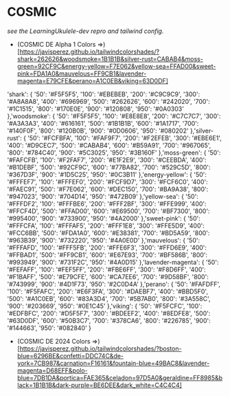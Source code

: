 # COSMIC

_see the LearningUkulele-dev repro and tailwind config._

- (COSMIC DE Alpha 1 Colors &rArr;)[https://javisperez.github.io/tailwindcolorshades/?shark=262626&woodsmoke=1B1B1B&silver-rust=CABAB4&moss-green=92CF9C&energy-yellow=F7E062&yellow-sea=FFAD00&sweet-pink=FDA1A0&mauvelous=FF9CB1&lavender-magenta=E79CFE&perano=A1C0EB&viking=63D0DF]


'shark': {
    '50': '#F5F5F5',
    '100': '#EBEBEB',
    '200': '#C9C9C9',
    '300': '#A8A8A8',
    '400': '#696969',
    '500': '#262626',
    '600': '#242020',
    '700': '#1C1515',
    '800': '#170E0E',
    '900': '#120808',
    '950': '#0A0303'
},'woodsmoke': {
    '50': '#F5F5F5',
    '100': '#E8E8E8',
    '200': '#C7C7C7',
    '300': '#A3A3A3',
    '400': '#616161',
    '500': '#1B1B1B',
    '600': '#1A1717',
    '700': '#140F0F',
    '800': '#120B0B',
    '900': '#0D0606',
    '950': '#080202'
},'silver-rust': {
    '50': '#FCFBFA',
    '100': '#FAF9F7',
    '200': '#F2EFEB',
    '300': '#EBE6E1',
    '400': '#D9CEC7',
    '500': '#CABAB4',
    '600': '#B59A91',
    '700': '#967065',
    '800': '#784C40',
    '900': '#5C3025',
    '950': '#3B160F'
},'moss-green': {
    '50': '#FAFCFB',
    '100': '#F2FAF7',
    '200': '#E1F2E9',
    '300': '#CEEBDA',
    '400': '#B1DEBF',
    '500': '#92CF9C',
    '600': '#77BA82',
    '700': '#529C5D',
    '800': '#367D3F',
    '900': '#1D5C25',
    '950': '#0C3B11'
},'energy-yellow': {
    '50': '#FFFEF7',
    '100': '#FFFEF0',
    '200': '#FCF9D7',
    '300': '#FCF6C0',
    '400': '#FAEC91',
    '500': '#F7E062',
    '600': '#DEC150',
    '700': '#BA9A38',
    '800': '#947023',
    '900': '#704D14',
    '950': '#472B09'
},'yellow-sea': {
    '50': '#FFFDF2',
    '100': '#FFFBE6',
    '200': '#FFF2BF',
    '300': '#FFE999',
    '400': '#FFCF4D',
    '500': '#FFAD00',
    '600': '#E69500',
    '700': '#BF7300',
    '800': '#995400',
    '900': '#733900',
    '950': '#4A2000'
},'sweet-pink': {
    '50': '#FFFCFA',
    '100': '#FFFAF5',
    '200': '#FFF1E8',
    '300': '#FFE5D9',
    '400': '#FCC6BB',
    '500': '#FDA1A0',
    '600': '#E38381',
    '700': '#BD5A59',
    '800': '#963B39',
    '900': '#732220',
    '950': '#4A0E0D'
},'mauvelous': {
    '50': '#FFFAFD',
    '100': '#FFF5FB',
    '200': '#FFE6F3',
    '300': '#FFD6E9',
    '400': '#FFBAD1',
    '500': '#FF9CB1',
    '600': '#E67E93',
    '700': '#BF586B',
    '800': '#993949',
    '900': '#731F2C',
    '950': '#4A0D15'
},'lavender-magenta': {
    '50': '#FEFAFF',
    '100': '#FEF5FF',
    '200': '#FBE6FF',
    '300': '#F8D6FF',
    '400': '#F1BAFF',
    '500': '#E79CFE',
    '600': '#CA7EE6',
    '700': '#9D58BF',
    '800': '#743999',
    '900': '#4D1F73',
    '950': '#2C0D4A'
},'perano': {
    '50': '#FAFDFF',
    '100': '#F5FAFC',
    '200': '#E6F3FA',
    '300': '#DAEBF7',
    '400': '#BBD5F0',
    '500': '#A1C0EB',
    '600': '#83A3D4',
    '700': '#5B7AB0',
    '800': '#3A558C',
    '900': '#203669',
    '950': '#0E1C45'
},'viking': {
    '50': '#F5FCFC',
    '100': '#EDFBFC',
    '200': '#D5F5F7',
    '300': '#BDEEF2',
    '400': '#8EDFE8',
    '500': '#63D0DF',
    '600': '#50B3C7',
    '700': '#378CA6',
    '800': '#226785',
    '900': '#144663',
    '950': '#082840'
}

- (COSMIC DE 2024 Colors &rArr;)[https://javisperez.github.io/tailwindcolorshades/?boston-blue=6296BE&confetti=DDC74C&de-york=7CB987&carnation=F16161&fountain-blue=49BAC8&lavender-magenta=D68EFF&polo-blue=7DB1DA&portica=FAE365&celadon=97D5A0&geraldine=FF8985&black=1B1B1B&dark-purple=BE6DEE&dark_white=C4C4C4]


